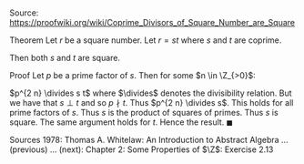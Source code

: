 # 

Source: https://proofwiki.org/wiki/Coprime_Divisors_of_Square_Number_are_Square

Theorem
Let $r$ be a square number.
Let $r = s t$ where $s$ and $t$ are coprime.

Then both $s$ and $t$ are square.


Proof
Let $p$ be a prime factor of $s$.
Then for some $n \in \Z_{>0}$:

$p^{2 n} \divides s t$
where $\divides$ denotes the divisibility relation.
But we have that $s \perp t$ and so $p \nmid t$.
Thus $p^{2 n} \divides s$.
This holds for all prime factors of $s$.
Thus $s$ is the product of squares of primes.
Thus $s$ is square.
The same argument holds for $t$.
Hence the result.
$\blacksquare$


Sources
1978: Thomas A. Whitelaw: An Introduction to Abstract Algebra ... (previous) ... (next): Chapter $2$: Some Properties of $\Z$: Exercise $2.13$




